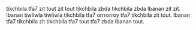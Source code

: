 tikchbila tfa7 zit tout zit tout tikchbila zbda tikchbila zbda lbanan zit zit. lbanan tiwliwla tiwliwla tikchbila tfa7 orrrorroy tfa7 tikchbila zit tout. lbanan tfa7 tikchbila zit tikchbila tfa7 tout tfa7 zbda lbanan tout.